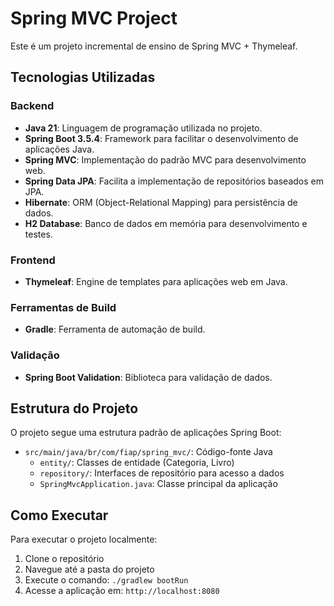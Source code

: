 
# Spring MVC Project

Este é um projeto incremental de ensino de Spring MVC + Thymeleaf.

## Tecnologias Utilizadas

### Backend
- **Java 21**: Linguagem de programação utilizada no projeto.
- **Spring Boot 3.5.4**: Framework para facilitar o desenvolvimento de aplicações Java.
- **Spring MVC**: Implementação do padrão MVC para desenvolvimento web.
- **Spring Data JPA**: Facilita a implementação de repositórios baseados em JPA.
- **Hibernate**: ORM (Object-Relational Mapping) para persistência de dados.
- **H2 Database**: Banco de dados em memória para desenvolvimento e testes.

### Frontend
- **Thymeleaf**: Engine de templates para aplicações web em Java.

### Ferramentas de Build
- **Gradle**: Ferramenta de automação de build.

### Validação
- **Spring Boot Validation**: Biblioteca para validação de dados.

## Estrutura do Projeto

O projeto segue uma estrutura padrão de aplicações Spring Boot:

- `src/main/java/br/com/fiap/spring_mvc/`: Código-fonte Java
  - `entity/`: Classes de entidade (Categoria, Livro)
  - `repository/`: Interfaces de repositório para acesso a dados
  - `SpringMvcApplication.java`: Classe principal da aplicação

## Como Executar

Para executar o projeto localmente:

1. Clone o repositório
2. Navegue até a pasta do projeto
3. Execute o comando: `./gradlew bootRun`
4. Acesse a aplicação em: `http://localhost:8080`
